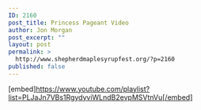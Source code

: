 ```yaml
---
ID: 2160
post_title: Princess Pageant Video
author: Jon Morgan
post_excerpt: ""
layout: post
permalink: >
  http://www.shepherdmaplesyrupfest.org/?p=2160
published: false
---
```

[embed]https://www.youtube.com/playlist?list=PLJaJn7VBs1RgydyviWLndB2evpMSVtnVu[/embed]